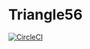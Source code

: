 # Triangle56

[![CircleCI](https://circleci.com/gh/AnnaAngeline/Triangle56.svg?style=svg)](https://circleci.com/gh/AnnaAngeline/Triangle56)
